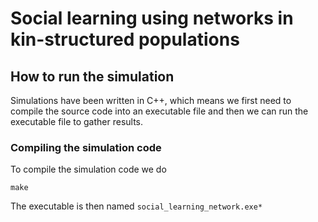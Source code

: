 # Social learning using networks in kin-structured populations

## How to run the simulation
Simulations have been written in C++, which means we first need to compile the source code into an executable file and then we can run the executable file to gather results.

### Compiling the simulation code
To compile the simulation code we do
```
make
```
The executable is then named `social_learning_network.exe*`




